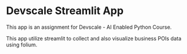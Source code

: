 # Devscale Streamlit App

This app is an assignment for Devscale - AI Enabled Python Course.

This app utilize streamlit to collect and also visualize business POIs data using folium.
